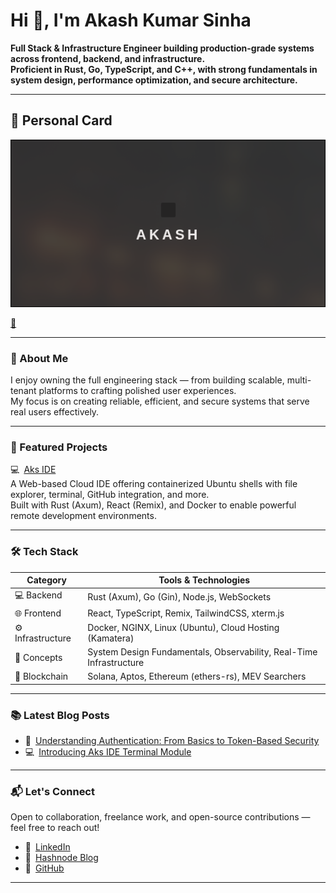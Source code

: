 # Hi 👋, I'm Akash Kumar Sinha

**Full Stack & Infrastructure Engineer building production-grade systems across frontend, backend, and infrastructure.**  
**Proficient in Rust, Go, TypeScript, and C++, with strong fundamentals in system design, performance optimization, and secure architecture.**

---

## 🎨 Personal Card

[![Personal Card Preview](cardImage.png)](https://akash-kumar-sinha.github.io/card_Me/)

**[🔗](https://akash-kumar-sinha.github.io/card_Me/)**

---

### 🚀 About Me

I enjoy owning the full engineering stack — from building scalable, multi-tenant platforms to crafting polished user experiences.  
My focus is on creating reliable, efficient, and secure systems that serve real users effectively.

---

### 🧩 Featured Projects

💻 [Aks IDE](https://github.com/Akash-Kumar-Sinha/Aks_ide)  
A Web-based Cloud IDE offering containerized Ubuntu shells with file explorer, terminal, GitHub integration, and more.  
Built with Rust (Axum), React (Remix), and Docker to enable powerful remote development environments.

---

### 🛠 Tech Stack

| Category          | Tools & Technologies                                                |
| ----------------- | ------------------------------------------------------------------- |
| 💻 Backend        | Rust (Axum), Go (Gin), Node.js, WebSockets                          |
| 🌐 Frontend       | React, TypeScript, Remix, TailwindCSS, xterm.js                     |
| ⚙️ Infrastructure | Docker, NGINX, Linux (Ubuntu), Cloud Hosting (Kamatera)             |
| 🧠 Concepts       | System Design Fundamentals, Observability, Real-Time Infrastructure |
| 🔐 Blockchain     | Solana, Aptos, Ethereum (ethers-rs), MEV Searchers                  |

---

### 📚 Latest Blog Posts

- 🔐 [Understanding Authentication: From Basics to Token-Based Security](https://aks-modern-auth.hashnode.dev/understanding-authentication-from-basics-to-token-based-security)
- 💻 [Introducing Aks IDE Terminal Module](https://akside.hashnode.dev/introducing-aks-ide-terminal-module)

---

### 📬 Let's Connect

Open to collaboration, freelance work, and open-source contributions — feel free to reach out!

- 🔗 [LinkedIn](https://www.linkedin.com/in/akash-krsinha/)
- 📝 [Hashnode Blog](https://hashnode.com/@Akash-Kumar-Sinha)
- 🐙 [GitHub](https://github.com/Akash-Kumar-Sinha)

---
